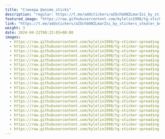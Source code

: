 ```yaml
---
title: "Стикеры @anime_sticks"
description: "regular: https://t.me/addstickers/aIOchbONZLmarZxi_by_stickers_stealer_bot"
featured_image: "https://raw.githubusercontent.com/kylelin1998/tg-sticker-spreading-worldwide-images/main/img/77da0b18-d127-443c-8371-80850d6dbe55.jpg"
link: "https://t.me/addstickers/aIOchbONZLmarZxi_by_stickers_stealer_bot"
weight: 3
date: 2024-04-22T08:23:03+08:00
images:
  - https://raw.githubusercontent.com/kylelin1998/tg-sticker-spreading-worldwide-images/main/img/77da0b18-d127-443c-8371-80850d6dbe55.jpg
  - https://raw.githubusercontent.com/kylelin1998/tg-sticker-spreading-worldwide-images/main/img/1ecc42d5-aa58-4685-a1bb-b70e5f89ed93.jpg
  - https://raw.githubusercontent.com/kylelin1998/tg-sticker-spreading-worldwide-images/main/img/ff419874-f5fe-431b-96be-7ee89db58b5c.jpg
  - https://raw.githubusercontent.com/kylelin1998/tg-sticker-spreading-worldwide-images/main/img/aa4cb662-01df-43cb-b95c-3a876bf9cf90.jpg
  - https://raw.githubusercontent.com/kylelin1998/tg-sticker-spreading-worldwide-images/main/img/b8e8efa5-1cda-4a61-9f50-b7e0c8b76dc3.jpg
  - https://raw.githubusercontent.com/kylelin1998/tg-sticker-spreading-worldwide-images/main/img/7d065525-bf5c-49ee-a2a5-fdbef0a59854.jpg
  - https://raw.githubusercontent.com/kylelin1998/tg-sticker-spreading-worldwide-images/main/img/17999a7a-aa4c-45ca-a2d8-8e3ee455b776.jpg
  - https://raw.githubusercontent.com/kylelin1998/tg-sticker-spreading-worldwide-images/main/img/10a15ed4-380a-465d-9464-15fbfc4393d9.jpg
  - https://raw.githubusercontent.com/kylelin1998/tg-sticker-spreading-worldwide-images/main/img/e47fe7c4-77e4-4fea-bf4f-23fb68ad9cfc.jpg
  - https://raw.githubusercontent.com/kylelin1998/tg-sticker-spreading-worldwide-images/main/img/cf796bac-5ae8-414c-ae66-856cd9e8dcde.jpg
  - https://raw.githubusercontent.com/kylelin1998/tg-sticker-spreading-worldwide-images/main/img/eb762702-a4a5-4bad-83ab-8fec9f28fead.jpg
  - https://raw.githubusercontent.com/kylelin1998/tg-sticker-spreading-worldwide-images/main/img/7eacbcd6-70f1-4e60-bd76-682794e392f4.jpg
  - https://raw.githubusercontent.com/kylelin1998/tg-sticker-spreading-worldwide-images/main/img/d202f107-7daa-46e0-b493-812355af6f13.jpg
  - https://raw.githubusercontent.com/kylelin1998/tg-sticker-spreading-worldwide-images/main/img/0c116940-ce0d-4c48-a785-c0a24df3a253.jpg
  - https://raw.githubusercontent.com/kylelin1998/tg-sticker-spreading-worldwide-images/main/img/69a4ee72-f78f-4c6c-9083-2bbeec948e2a.jpg
  - https://raw.githubusercontent.com/kylelin1998/tg-sticker-spreading-worldwide-images/main/img/e4ad1fc9-19f7-408d-9603-0a540d934e73.jpg
  - https://raw.githubusercontent.com/kylelin1998/tg-sticker-spreading-worldwide-images/main/img/629cc9c1-a31d-491c-a153-568a6a69474e.jpg
  - https://raw.githubusercontent.com/kylelin1998/tg-sticker-spreading-worldwide-images/main/img/6dfc72ac-fa25-43b1-80ca-b97b2d2edccf.jpg
  - https://raw.githubusercontent.com/kylelin1998/tg-sticker-spreading-worldwide-images/main/img/bf72b632-76f7-42c2-ac65-08fcc042577b.jpg
  - https://raw.githubusercontent.com/kylelin1998/tg-sticker-spreading-worldwide-images/main/img/516f776e-7bb6-461d-be27-45b9b710a466.jpg
---
```

